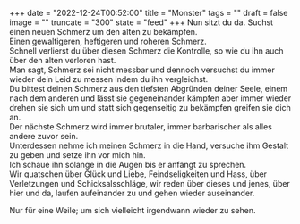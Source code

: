 +++
date = "2022-12-24T00:52:00"
title = "Monster"
tags = ""
draft = false
image = ""
truncate = "300"
state = "feed"
+++
Nun sitzt du da. Suchst einen neuen Schmerz um den alten zu bekämpfen.\
Einen gewaltigeren, heftigeren und roheren Schmerz.\
Schnell verlierst du über diesen Schmerz die Kontrolle, so wie du ihn auch über den alten verloren hast.\
Man sagt, Schmerz sei nicht messbar und dennoch versuchst du immer wieder dein Leid zu messen indem du ihn vergleichst.\
Du bittest deinen Schmerz aus den tiefsten Abgründen deiner Seele, einem nach dem anderen und lässt sie gegeneinander kämpfen aber immer wieder drehen sie sich um und statt sich gegenseitig zu bekämpfen greifen sie dich an.\
Der nächste Schmerz wird immer brutaler, immer barbarischer als alles andere zuvor sein.\
Unterdessen nehme ich meinen Schmerz in die Hand, versuche ihm Gestalt zu geben und setze ihn vor mich hin.\
Ich schaue ihn solange in die Augen bis er anfängt zu sprechen.\
Wir quatschen über Glück und Liebe, Feindseligkeiten und Hass, über Verletzungen und Schicksalsschläge, wir reden über dieses und jenes, über hier und da, laufen aufeinander zu und gehen wieder auseinander.

Nur für eine Weile; um sich vielleicht irgendwann wieder zu sehen.
